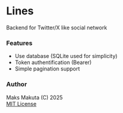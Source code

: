 # Lines

 Backend for Twitter/X like social network

### Features

 - Use database (SQLite used for simplicity)
 - Token authentification (Bearer)
 - Simple pagination support

### Author
 Maks Makuta (C) 2025  
 [MIT License](license.md)
